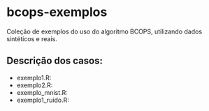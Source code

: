 # bcops-exemplos

Coleção de exemplos do uso do algoritmo BCOPS, utilizando dados sintéticos e reais.

## Descrição dos casos:

- exemplo1.R: 
- exemplo2.R: 
- exemplo_mnist.R: 
- exemplo1_ruido.R: 
